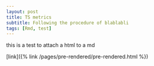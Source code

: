 ```yaml
---
layout: post
title: TS metrics
subtitle: Following the procedure of blablabli
tags: [Rmd, test]
---
```

this is a test to attach a html to a md

[link]({% link /pages/pre-rendered/pre-rendered.html %})

